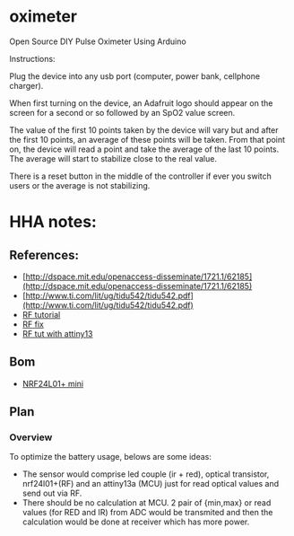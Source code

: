 # oximeterOpen Source DIY Pulse Oximeter Using ArduinoInstructions:Plug the device into any usb port (computer, power bank, cellphone charger).When first turning on the device, an Adafruit logo should appear on the screen for a second or so followed by an SpO2 value screen. The value of the first 10 points taken by the device will vary but and after the first 10 points, an average of these points will be taken. From that point on, the device will read a point and take the average of the last 10 points. The average will start to stabilize close to the real value. There is a reset button in the middle of the controller if ever you switch users or the average is not stabilizing.# HHA notes:## References:* [http://dspace.mit.edu/openaccess-disseminate/1721.1/62185](http://dspace.mit.edu/openaccess-disseminate/1721.1/62185)* [http://www.ti.com/lit/ug/tidu542/tidu542.pdf](http://www.ti.com/lit/ug/tidu542/tidu542.pdf)* [RF tutorial](http://gizmosnack.blogspot.com/2013/04/tutorial-nrf24l01-and-avr.html)* [RF fix](http://blog.blackoise.de/2016/02/fixing-your-cheap-nrf24l01-palna-module/)
* [RF tut with attiny13](http://nerdralph.blogspot.com/2015/05/nrf24l01-control-with-2-mcu-pins-using.html)## Bom* [NRF24L01+ mini](http://hshop.vn/products/mach-thu-phat-mini-nrf24l01-24ghz)## Plan
### Overview
To optimize the battery usage, belows are some ideas:

* The sensor would comprise led couple (ir + red), optical transistor, nrf24l01+(RF) and an attiny13a (MCU) just for read optical values and send out via RF.
* There should be no calculation at MCU. 2 pair of {min,max} or read values (for RED and IR) from ADC would be transmited and then the calculation would be done at receiver which has more power.